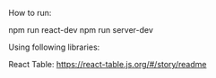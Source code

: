 How to run:

npm run react-dev
npm run server-dev

Using following libraries:

React Table: https://react-table.js.org/#/story/readme